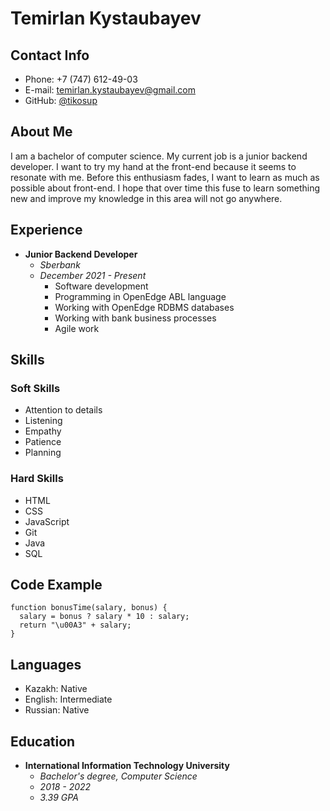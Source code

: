 # Temirlan Kystaubayev

## **Contact Info**

+ Phone: +7 (747) 612-49-03
+ E-mail: temirlan.kystaubayev@gmail.com
+ GitHub: [@tikosup](https://github.com/TIKOsup)

## **About Me**

I am a bachelor of computer science. My current job is a junior backend developer. I want to try my hand at the front-end because it seems to resonate with me. Before this enthusiasm fades, I want to learn as much as possible about front-end. I hope that over time this fuse to learn something new and improve my knowledge in this area will not go anywhere.

## **Experience**

* **Junior Backend Developer**
    + *Sberbank*
    + *December 2021 - Present*
        - Software development
        - Programming in OpenEdge ABL language
        - Working with OpenEdge RDBMS databases
        - Working with bank business processes
        - Agile work

## **Skills**

### **Soft Skills**

+ Attention to details
+ Listening
+ Empathy
+ Patience
+ Planning

### **Hard Skills**

+ HTML
+ CSS
+ JavaScript
+ Git
+ Java
+ SQL

## **Code Example**

```
function bonusTime(salary, bonus) {
  salary = bonus ? salary * 10 : salary;
  return "\u00A3" + salary;
}
```

## **Languages**

+ Kazakh: Native
+ English: Intermediate
+ Russian: Native

## **Education**

+ **International Information Technology University**
    - _Bachelor's degree, Computer Science_
    - _2018 - 2022_
    - _3.39 GPA_